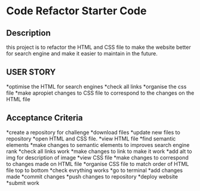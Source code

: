 # Code Refactor Starter Code

## Description

this project is to refactor the HTML and CSS file to make the website better for search engine and make it easier to maintain in the future.



## USER STORY

*optimise the HTML for search engines
*check all links
*organise the css file
*make apropiet changes to CSS file to correspond to the changes on the HTML file

## Acceptance Criteria

*create a repository for challenge
*download files
*update new files to repository 
*open HTML and CSS file.
*view HTML file
*find semantic elements
*make changes to semantic elements to improves search engine rank
*check all links work
*make changes to link to make it work
*add alt to img for description of image
*view CSS file
*make changes to correspond to changes made on HTML file
*organise CSS file to match order of HTML file top to bottom
*check evrything works
*go to terminal
*add changes made
*commit changes
*push changes to repository
*deploy website
*submit work

